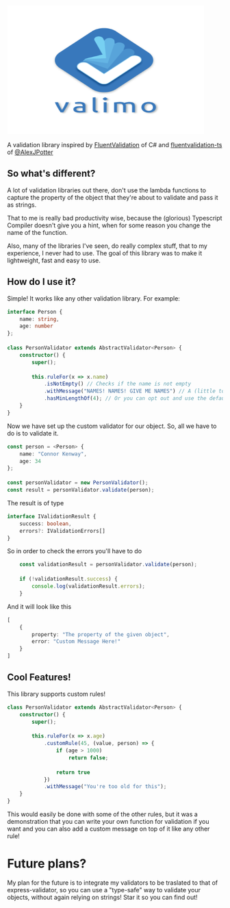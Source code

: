 <p>
    <img width="460" height="300" src="./letter-logo.png">
</p>

A validation library inspired by [FluentValidation](https://github.com/FluentValidation/FluentValidation) of C# and [fluentvalidation-ts](https://github.com/AlexJPotter/fluentvalidation-ts) of [@AlexJPotter](https://github.com/AlexJPotter)

## So what's different?

A lot of validation libraries out there, don't use the lambda functions to capture the property of the object that they're about to validate and pass it as strings.  
  
That to me is really bad productivity wise, because the (glorious) Typescript Compiler doesn't give you a hint, when for some reason you change the name of the function.  
  
Also, many of the libraries I've seen, do really complex stuff, that to my experience, I never had to use. The goal of this library was to make it lightweight, fast and easy to use.

## How do I use it?
Simple! It works like any other validation library. For example: 
```typescript
interface Person {
    name: string,
    age: number
};

class PersonValidator extends AbstractValidator<Person> {
    constructor() {
        super();

        this.ruleFor(x => x.name)
            .isNotEmpty() // Checks if the name is not empty
            .withMessage("NAMES! NAMES! GIVE ME NAMES") // A (little too dramatic) custom message
            .hasMinLengthOf(4); // Or you can opt out and use the default ones instead
    }
}
```

Now we have set up the custom validator for our object. So, all we have to do is to validate it.

```typescript
const person = <Person> {
    name: "Connor Kenway",
    age: 34
};

const personValidator = new PersonValidator();
const result = personValidator.validate(person);
```

The result is of type 
```typescript
interface IValidationResult {
    success: boolean,
    errors?: IValidationErrors[]
}
```

So in order to check the errors you'll have to do
```typescript
    const validationResult = personValidator.validate(person);

    if (!validationResult.success) {
        console.log(validationResult.errors);
    }
```
And it will look like this
```typescript
[
    {
        property: "The property of the given object",
        error: "Custom Message Here!"
    }
]
```

## Cool Features!
This library supports custom rules!  
```typescript
class PersonValidator extends AbstractValidator<Person> {
    constructor() {
        super();

        this.ruleFor(x => x.age)
            .customRule(45, (value, person) => {
                if (age > 1000)
                    return false;
                
                return true
            })
            .withMessage("You're too old for this");
    }
}
```
This would easily be done with some of the other rules, but it was a demonstration that you can write your own function for validation if you want and you can also add a custom message on top of it like any other rule!

# Future plans?
My plan for the future is to integrate my validators to be traslated to that of express-validator, so you can use a "type-safe" way to validate your objects,
without again relying on strings! Star it so you can find out!

